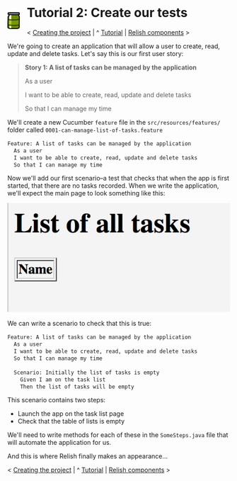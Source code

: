 <img style="float: left; margin-right: 16px;" src="../images/Relish.png" width="28" height="38">

<h1 style="margin-top: -16px">Tutorial 2: Create our tests</h1>

&lt; [Creating the project](./tutorial-1.html) | ^ [Tutorial](./tutorial.html) | [Relish components](./tutorial-3.html) &gt;

We're going to create an application that will allow a user to create, read, update and delete tasks. Let's say this is our first user story:

> **Story 1: A list of tasks can be managed by the application**
> 
> As a user
> 
> I want to be able to create, read, update and delete tasks
> 
> So that I can manage my time

We'll create a new Cucumber `feature` file in the `src/resources/features/` folder called `0001-can-manage-list-of-tasks.feature`

    Feature: A list of tasks can be managed by the application
      As a user
      I want to be able to create, read, update and delete tasks
      So that I can manage my time

Now we'll add our first scenario&#x2013;a test that checks that when the app is first started, that there are no tasks recorded. When we write the application, we'll expect the main page to look something like this:

![img](../images/notasks.png)

We can write a scenario to check that this is true:

    Feature: A list of tasks can be managed by the application
      As a user
      I want to be able to create, read, update and delete tasks
      So that I can manage my time
    
      Scenario: Initially the list of tasks is empty
        Given I am on the task list
        Then the list of tasks will be empty

This scenario contains two steps:

* Launch the app on the task list page
* Check that the table of lists is empty

We'll need to write methods for each of these in the `SomeSteps.java` file that will automate the application for us.

And this is where Relish finally makes an appearance&#x2026;

&lt; [Creating the project](./tutorial-1.html) | ^ [Tutorial](./tutorial.html) | [Relish components](./tutorial-3.html) &gt;
